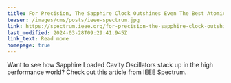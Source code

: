```yaml
---
title: For Precision, The Sapphire Clock Outshines Even The Best Atomic Clocks
teaser: /images/cms/posts/ieee-spectrum.jpg
link: https://spectrum.ieee.org/for-precision-the-sapphire-clock-outshines-even-the-best-atomic-clocks
last_modified: 2024-03-28T09:29:41.945Z
link_text: Read more
homepage: true
---
```


Want to see how Sapphire Loaded Cavity Oscillators stack up in the high performance world? Check out this article from IEEE Spectrum.

